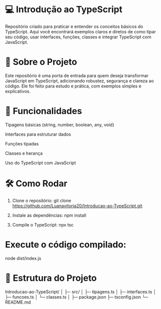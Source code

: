 # 💻 Introdução ao TypeScript

Repositório criado para praticar e entender os conceitos básicos do TypeScript. Aqui você encontrará exemplos claros e diretos de como tipar seu código, usar interfaces, funções, classes e integrar TypeScript com JavaScript.

# 📌 Sobre o Projeto

Este repositório é uma porta de entrada para quem deseja transformar JavaScript em TypeScript, adicionando robustez, segurança e clareza ao código. Ele foi feito para estudo e prática, com exemplos simples e explicativos.

# 🚀 Funcionalidades

Tipagens básicas (string, number, boolean, any, void)

Interfaces para estruturar dados

Funções tipadas

Classes e herança

Uso do TypeScript com JavaScript

# 🛠️ Como Rodar

1. Clone o repositório:
git clone https://github.com/Luanavitoria20/Introducao-ao-TypeScript.git

2. Instale as dependências:
npm install

3. Compile o TypeScript:
npx tsc


# Execute o código compilado: 
node dist/index.js

# 📂 Estrutura do Projeto
Introducao-ao-TypeScript/
│
├─ src/
│  ├─ tipagens.ts
│  ├─ interfaces.ts
│  ├─ funcoes.ts
│  └─ classes.ts
│
├─ package.json
├─ tsconfig.json
└─ README.md
